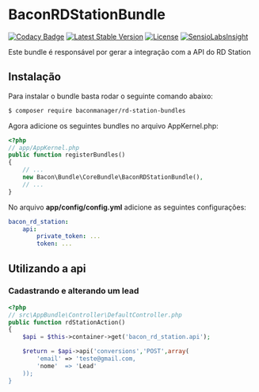 BaconRDStationBundle
===============

[![Codacy Badge](https://api.codacy.com/project/badge/grade/0fcf3272ea6f41f79afc4f11bfa77854)](https://www.codacy.com/app/adan-grg/BaconCoreBundle)
[![Latest Stable Version](https://poser.pugx.org/baconmanager/core-bundle/v/stable)](https://packagist.org/packages/baconmanager/core-bundle)
[![License](https://poser.pugx.org/baconmanager/core-bundle/license)](https://packagist.org/packages/baconmanager/core-bundle)
[![SensioLabsInsight](https://insight.sensiolabs.com/projects/798deed7-23b8-4fba-a6e6-cb018d11d008/mini.png)](https://insight.sensiolabs.com/projects/798deed7-23b8-4fba-a6e6-cb018d11d008)

Este bundle é responsável por gerar a integração com a API do RD Station

## Instalação

Para instalar o bundle basta rodar o seguinte comando abaixo:

```bash
$ composer require baconmanager/rd-station-bundles
```
Agora adicione os seguintes bundles no arquivo AppKernel.php:

```php
<?php
// app/AppKernel.php
public function registerBundles()
{
    // ...
    new Bacon\Bundle\CoreBundle\BaconRDStationBundle(),
    // ...
}
```
No arquivo **app/config/config.yml** adicione as seguintes configurações:

```yaml
bacon_rd_station:
    api:
        private_token: ...
        token: ...
```

## Utilizando a api

### Cadastrando e alterando um lead

```php
<?php
// src\AppBundle\Controller\DefaultController.php
public function rdStationAction()
{
    $api = $this->container->get('bacon_rd_station.api');

    $return = $api->api('conversions','POST',array(
        'email' => 'teste@gmail.com,
        'nome'  => 'Lead'
    ));
}
```
